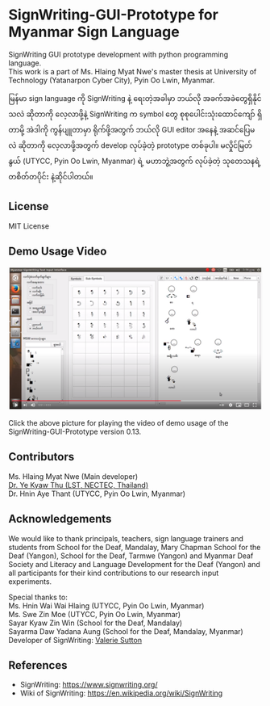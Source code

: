 # SignWriting-GUI-Prototype for Myanmar Sign Language
SignWriting GUI prototype development with python programming language.  
This work is a part of Ms. Hlaing Myat Nwe's master thesis at University of Technology (Yatanarpon Cyber City), Pyin Oo Lwin, Myanmar.

မြန်မာ sign language ကို SignWriting နဲ့ ရေးတဲ့အခါမှာ ဘယ်လို အခက်အခဲတွေရှိနိုင်သလဲ ဆိုတာကို လေ့လာဖို့နဲ့ SignWriting က symbol တွေ စုစုပေါင်းသုံးထောင်ကျော် ရှိတာမို့ အဲဒါကို ကွန်ပျူတာမှာ ရိုက်ဖို့အတွက် ဘယ်လို GUI editor အနေနဲ့ အဆင်ပြေမလဲ ဆိုတာကို လေ့လာဖို့အတွက် develop လုပ်ခဲ့တဲ့ prototype တစ်ခုပါ။ မလှိုင်မြတ်နွယ် (UTYCC, Pyin Oo Lwin, Myanmar) ရဲ့ မဟာဘွဲ့အတွက် လုပ်ခဲ့တဲ့ သုတေသနရဲ့ တစိတ်တပိုင်း နဲ့ဆိုင်ပါတယ်။  

## License

MIT License

## Demo Usage Video

 [![video-4-1st-time-users](https://github.com/ye-kyaw-thu/SignWriting-GUI-Prototype/blob/main/demo-video/MSW-GUI-Prototype-ver0.13-demo.png)](https://youtu.be/Pd2NKuZOKcA)

Click the above picture for playing the video of demo usage of the SignWriting-GUI-Prototype version 0.13.  

## Contributors

Ms. Hlaing Myat Nwe (Main developer)  
[Dr. Ye Kyaw Thu (LST, NECTEC, Thailand)](https://sites.google.com/site/yekyawthunlp/)  
Dr. Hnin Aye Thant (UTYCC, Pyin Oo Lwin, Myanmar)  

## Acknowledgements

We would like to thank principals, teachers, sign language trainers and students from School for the Deaf, Mandalay, Mary Chapman School for the Deaf (Yangon),
School for the Deaf, Tarmwe (Yangon) and Myanmar Deaf Society and Literacy and Language Development for the Deaf (Yangon) and all participants for their kind
contributions to our research input experiments.  

Special thanks to:    
Ms. Hnin Wai Wai Hlaing (UTYCC, Pyin Oo Lwin, Myanmar)  
Ms. Swe Zin Moe (UTYCC, Pyin Oo Lwin, Myanmar)  
Sayar Kyaw Zin Win (School for the Deaf, Mandalay)  
Sayarma Daw Yadana Aung (School for the Deaf, Mandalay, Myanmar)  
Developer of SignWriting: [Valerie Sutton](https://en.wikipedia.org/wiki/Valerie_Sutton)   

## References

- SignWriting: https://www.signwriting.org/  
- Wiki of SignWriting: https://en.wikipedia.org/wiki/SignWriting  

